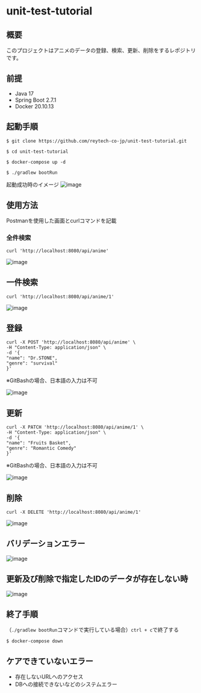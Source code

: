 # unit-test-tutorial
## 概要
このプロジェクトはアニメのデータの登録、検索、更新、削除をするレポジトリです。

## 前提

- Java 17
- Spring Boot 2.7.1
- Docker 20.10.13

## 起動手順
`$ git clone https://github.com/reytech-co-jp/unit-test-tutorial.git`

`$ cd unit-test-tutorial`

`$ docker-compose up -d`

`$ ./gradlew bootRun`

起動成功時のイメージ
![image](https://user-images.githubusercontent.com/97335620/179455637-4e0f537d-7ad8-444d-b2b8-d2dbd5b0d6d1.png)

## 使用方法
Postmanを使用した画面とcurlコマンドを記載

### 全件検索
```
curl 'http://localhost:8080/api/anime'
```
![image](https://user-images.githubusercontent.com/97335620/179456104-c209c4bc-c5f9-4364-8882-59b72e045cd6.png)

## 一件検索
```
curl 'http://localhost:8080/api/anime/1'
```
![image](https://user-images.githubusercontent.com/97335620/179456451-710f3f26-2046-429f-a781-838aba8fc07c.png)


## 登録
```
curl -X POST 'http://localhost:8080/api/anime' \
-H "Content-Type: application/json" \
-d '{
"name": "Dr.STONE",
"genre": "survival"
}'
```
※GitBashの場合、日本語の入力は不可

![image](https://user-images.githubusercontent.com/97335620/180655252-984b32f0-00bd-47db-ac39-7778edcde979.png)


## 更新
```
curl -X PATCH 'http://localhost:8080/api/anime/1' \
-H "Content-Type: application/json" \
-d '{
"name": "Fruits Basket",
"genre": "Romantic Comedy"
}'
```
※GitBashの場合、日本語の入力は不可

![image](https://user-images.githubusercontent.com/97335620/180655337-1519b6f3-8d2c-487e-990b-1aaaa737345d.png)


## 削除
```
curl -X DELETE 'http://localhost:8080/api/anime/1'
```
![image](https://user-images.githubusercontent.com/97335620/180655363-8ad18bb4-3d00-45cf-99dd-cb3f9c48c7b3.png)

## バリデーションエラー
![image](https://user-images.githubusercontent.com/97335620/180655479-66f9efce-0a18-4d7f-9f88-ae72ed3fd9dd.png)

## 更新及び削除で指定したIDのデータが存在しない時
![image](https://user-images.githubusercontent.com/97335620/180655420-90e50fda-05d4-4ead-aa75-2efed3bf75e1.png)

## 終了手順
（`./gradlew bootRun`コマンドで実行している場合）`ctrl + c`で終了する

`$ docker-compose down`

## ケアできていないエラー
- 存在しないURLへのアクセス
- DBへの接続できないなどのシステムエラー

